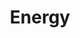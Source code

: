 ---
title: "Energy"
layout: collection
collection: energy
permalink: /energy/
author_profile: true
header:
  overlay_image: /assets/headers/wind.jpg
  caption: "Photo credit: [**skeeze**](https://pixabay.com/photos/wind-farm-windmills-turbines-energy-538576/)"
sort_order: reverse
---